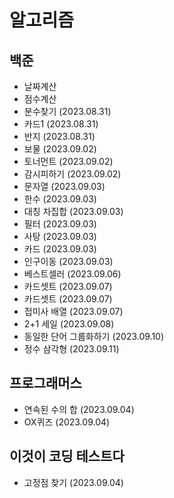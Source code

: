 # 알고리즘<br/>
## 백준<br/>
* 날짜계산
* 점수계산
* 분수찾기 (2023.08.31)
* 카드1 (2023.08.31)
* 반지 (2023.08.31)
* 보물 (2023.09.02)
* 토너먼트 (2023.09.02)
* 감시피하기 (2023.09.02)
* 문자열 (2023.09.03)
* 한수 (2023.09.03)
* 대칭 차집합 (2023.09.03)
* 필터 (2023.09.03)
* 사탕 (2023.09.03)
* 카드 (2023.09.03)
* 인구이동 (2023.09.03)
* 베스트셀러 (2023.09.06)
* 카드셋트 (2023.09.07)
* 카드셋트 (2023.09.07)
* 접미사 배열 (2023.09.07)
* 2+1 세일 (2023.09.08)
* 동일한 단어 그룹화하기 (2023.09.10)
* 정수 삼각형 (2023.09.11)
## 프로그래머스
* 연속된 수의 합 (2023.09.04)
* OX퀴즈 (2023.09.04)
## 이것이 코딩 테스트다
* 고정점 찾기 (2023.09.04)